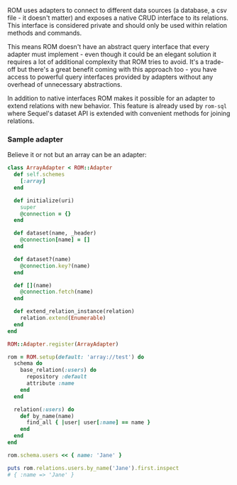 ROM uses adapters to connect to different data sources (a database, a csv file -
it doesn't matter) and exposes a native CRUD interface to its relations. This
interface is considered private and should only be used within relation methods
and commands.

This means ROM doesn't have an abstract query interface that every adapter must
implement - even though it could be an elegant solution it requires a lot of
additional complexity that ROM tries to avoid. It's a trade-off but there's a
great benefit coming with this approach too - you have access to powerful query
interfaces provided by adapters without any overhead of unnecessary abstractions.

In addition to native interfaces ROM makes it possible for an adapter to extend
relations with new behavior. This feature is already used by `rom-sql` where
Sequel's dataset API is extended with convenient methods for joining relations.

### Sample adapter

Believe it or not but an array can be an adapter:

``` ruby
class ArrayAdapter < ROM::Adapter
  def self.schemes
    [:array]
  end

  def initialize(uri)
    super
    @connection = {}
  end

  def dataset(name, _header)
    @connection[name] = []
  end

  def dataset?(name)
    @connection.key?(name)
  end

  def [](name)
    @connection.fetch(name)
  end

  def extend_relation_instance(relation)
    relation.extend(Enumerable)
  end
end

ROM::Adapter.register(ArrayAdapter)

rom = ROM.setup(default: 'array://test') do
  schema do
    base_relation(:users) do
      repository :default
      attribute :name
    end
  end

  relation(:users) do
    def by_name(name)
      find_all { |user| user[:name] == name }
    end
  end
end

rom.schema.users << { name: 'Jane' }

puts rom.relations.users.by_name('Jane').first.inspect
# { :name => 'Jane' }
```
